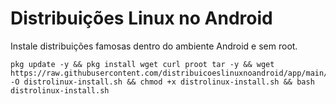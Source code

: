 <!--
📄  Documentação
-->
# Distribuições Linux no Android
Instale distribuições famosas dentro do ambiente Android e sem root.

```shell
pkg update -y && pkg install wget curl proot tar -y && wget https://raw.githubusercontent.com/distribuicoeslinuxnoandroid/app/main/start.sh -O distrolinux-install.sh && chmod +x distrolinux-install.sh && bash distrolinux-install.sh
```

